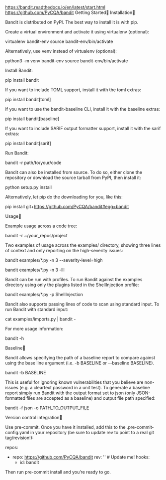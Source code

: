 https://bandit.readthedocs.io/en/latest/start.html
https://github.com/PyCQA/bandit
Getting Started
Installation

Bandit is distributed on PyPI. The best way to install it is with pip.

Create a virtual environment and activate it using virtualenv (optional):

virtualenv bandit-env
source bandit-env/bin/activate

Alternatively, use venv instead of virtualenv (optional):

python3 -m venv bandit-env
source bandit-env/bin/activate

Install Bandit:

pip install bandit

If you want to include TOML support, install it with the toml extras:

pip install bandit[toml]

If you want to use the bandit-baseline CLI, install it with the baseline extras:

pip install bandit[baseline]

If you want to include SARIF output formatter support, install it with the sarif extras:

pip install bandit[sarif]

Run Bandit:

bandit -r path/to/your/code

Bandit can also be installed from source. To do so, either clone the repository or download the source tarball from PyPI, then install it:

python setup.py install

Alternatively, let pip do the downloading for you, like this:

pip install git+https://github.com/PyCQA/bandit#egg=bandit

Usage

Example usage across a code tree:

bandit -r ~/your_repos/project

Two examples of usage across the examples/ directory, showing three lines of context and only reporting on the high-severity issues:

bandit examples/\*.py -n 3 --severity-level=high

bandit examples/\*.py -n 3 -lll

Bandit can be run with profiles. To run Bandit against the examples directory using only the plugins listed in the ShellInjection profile:

bandit examples/\*.py -p ShellInjection

Bandit also supports passing lines of code to scan using standard input. To run Bandit with standard input:

cat examples/imports.py | bandit -

For more usage information:

bandit -h

Baseline

Bandit allows specifying the path of a baseline report to compare against using the base line argument (i.e. -b BASELINE or --baseline BASELINE).

bandit -b BASELINE

This is useful for ignoring known vulnerabilities that you believe are non-issues (e.g. a cleartext password in a unit test). To generate a baseline report simply run Bandit with the output format set to json (only JSON-formatted files are accepted as a baseline) and output file path specified:

bandit -f json -o PATH_TO_OUTPUT_FILE

Version control integration

Use pre-commit. Once you have it installed, add this to the .pre-commit-config.yaml in your repository (be sure to update rev to point to a real git tag/revision!):

repos:

- repo: https://github.com/PyCQA/bandit
  rev: '' # Update me!
  hooks:
  - id: bandit

Then run pre-commit install and you’re ready to go.
